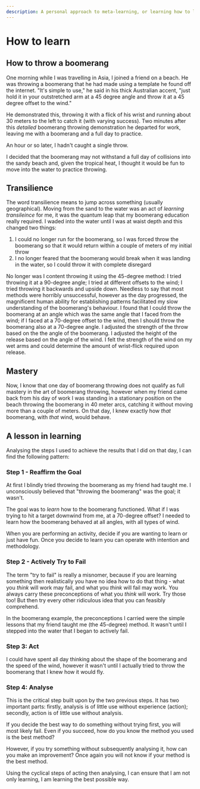 ```yaml
---
description: A personal approach to meta-learning, or learning how to learn
---
```


# How to learn

## How to throw a boomerang

One morning while I was travelling in Asia, I joined a friend on a beach. He was throwing a boomerang that he had made using a template he found off the internet. "It's simple to use," he said in his thick Australian accent, "just hold it in your outstretched arm at a 45 degree angle and throw it at a 45 degree offset to the wind."

He demonstrated this, throwing it with a flick of his wrist and running about 30 meters to the left to catch it (with varying success). Two minutes after this _detailed_ boomerang throwing demonstration he departed for work, leaving me with a boomerang and a full day to practice.

An hour or so later, I hadn't caught a single throw.

I decided that the boomerang may not withstand a full day of collisions into the sandy beach and, given the tropical heat, I thought it would be fun to move into the water to practice throwing.

## Transilience

The word transilience means to jump across something (usually geographical). Moving from the sand to the water was an act of _learning transileince_ for me, it was the quantum leap that my boomerang education really required. I waded into the water until I was at waist depth and this changed two things:

1. I could no longer run for the boomerang, so I was forced throw the boomerang so that it would return within a couple of meters of my initial throw
2. I no longer feared that the boomerang would break when it was landing in the water, so I could throw it with complete disregard

No longer was I content throwing it using the 45-degree method: I tried throwing it at a 90-degree angle; I tried at different offsets to the wind; I tried throwing it backwards and upside down. Needless to say that most methods were horribly unsuccessful, however as the day progressed, the magnificent human ability for establishing patterns facilitated my slow understanding of the boomerang's behaviour.
I found that I could throw the boomerang at an angle which was the same angle that I faced from the wind; if I faced at a 70-degree offset to the wind, then I should throw the boomerang also at a 70-degree angle.
I adjusted the strength of the throw based on the the angle of the boomerang.
I adjusted the height of the release based on the angle of the wind.
I felt the strength of the wind on my wet arms and could determine the amount of wrist-flick required upon release.

## Mastery

Now, I know that one day of boomerang throwing does not qualify as full mastery in the art of boomerang throwing, however when my friend came back from his day of work I was standing in a stationary position on the beach throwing the boomerang in 40 meter arcs, catching it without moving more than a couple of meters. On that day, I knew exactly how _that_ boomerang, with _that_ wind, would behave.

## A lesson in learning

Analysing the steps I used to achieve the results that I did on that day, I can find the following pattern:

### Step 1 - Reaffirm the Goal

At first I blindly tried throwing the boomerang as my friend had taught me. I unconsciously believed that "throwing the boomerang" was the goal; it wasn't.

The goal was to _learn_ how to the boomerang functioned. What if I was trying to hit a target downwind from me, at a 70-degree offset? I needed to learn how the boomerang behaved at all angles, with all types of wind.

When you are performing an activity, decide if you are wanting to learn or just have fun. Once you decide to learn you can operate with intention and methodology.

### Step 2 - Actively Try to Fail

The term "try to fail" is really a misnomer, because if you are learning something then realistically you have no idea how to do that thing - what you _think_ will work may fail, and what you _think_ will fail may work.
You always carry these preconceptions of what you _think_ will work. Try those too! But then try every other ridiculous idea that you can feasibly comprehend.

In the boomerang example, the preconceptions I carried were the simple lessons that my friend taught me (the 45-degree) method. It wasn't until I stepped into the water that I began to actively fail.

### Step 3: Act

I could have spent all day thinking about the shape of the boomerang and the speed of the wind, however it wasn't until I actually tried to throw the boomerang that I knew how it would fly.

### Step 4: Analyse

This is the critical step built upon by the two previous steps. It has two important parts: firstly, analysis is of little use without experience (action); secondly, action is of little use without analysis.

If you decide the best way to do something without trying first, you will most likely fail. Even if you succeed, how do you know the method you used is the best method?

However, if you try something without subsequently analysing it, how can you make an improvement? Once again you will not know if your method is the best method.

Using the cyclical steps of acting then analysing, I can ensure that I am not only learning, I am learning the best possible way.
